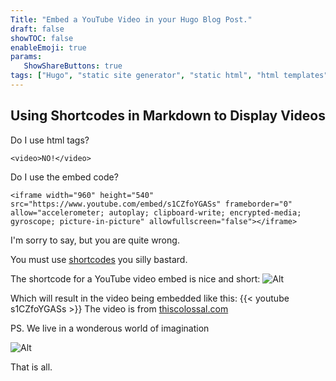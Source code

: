 ```yaml
---
Title: "Embed a YouTube Video in your Hugo Blog Post." 
draft: false
showTOC: false
enableEmoji: true
params:
   ShowShareButtons: true
tags: ["Hugo", "static site generator", "static html", "html templates", "YouTube", "embed youtube", "web design", "embed code", "blog", "how-to", "Markdown", "shortcodes"]
---
```


## Using Shortcodes in Markdown to Display Videos
Do I use html tags?
```
<video>NO!</video>
``` 

Do I use the embed code?
```
<iframe width="960" height="540" src="https://www.youtube.com/embed/s1CZfoYGASs" frameborder="0" allow="accelerometer; autoplay; clipboard-write; encrypted-media; gyroscope; picture-in-picture" allowfullscreen="false"></iframe>
```
I'm sorry to say, but you are quite wrong.

You must use [shortcodes](https://gohugo.io/content-management/shortcodes/) you silly bastard.

The shortcode for a YouTube video embed is nice and short:
![Alt](/posts/images/shortcode-youtube.png "Image of a the shortcode to embed a YouTube video in a markdown file")

Which will result in the video being embedded like this:
{{< youtube s1CZfoYGASs >}}
The video is from [thiscolossal.com](https://thiscolossal.com)


PS. We live in a wonderous world of imagination

![Alt](https://external-content.duckduckgo.com/iu/?u=https%3A%2F%2Ftse1.mm.bing.net%2Fth%3Fid%3DOIP.JRjrFWeNOsxJKiZE8wuWuQHaED%26pid%3DApi&f=1 "A picture of a magical land of wondereous imagination")

That is all.